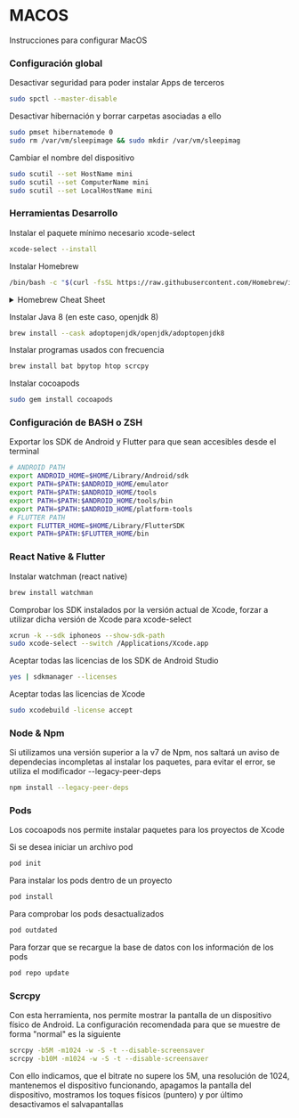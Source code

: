 # MACOS

Instrucciones para configurar MacOS

### Configuración global

Desactivar seguridad para poder instalar Apps de terceros

```bash
sudo spctl --master-disable
```

Desactivar hibernación y borrar carpetas asociadas a ello

```bash
sudo pmset hibernatemode 0
sudo rm /var/vm/sleepimage && sudo mkdir /var/vm/sleepimag
```

Cambiar el nombre del dispositivo

```bash
sudo scutil --set HostName mini
sudo scutil --set ComputerName mini
sudo scutil --set LocalHostName mini
```

### Herramientas Desarrollo

Instalar el paquete mínimo necesario xcode-select

```bash
xcode-select --install
```

Instalar Homebrew

```bash
/bin/bash -c "$(curl -fsSL https://raw.githubusercontent.com/Homebrew/install/HEAD/install.sh)"
```

<details>
  <summary>Homebrew Cheat Sheet</summary>

>

_Desactivar las analiticas_

```bash
brew analytics off
```

_Actualiza el repositorio de brew_

```bash
brew update
```

_Muestra los paquetes obsoletos_

```bash
brew outdated
```

_Actualiza los paquetes instalados_

```bash
brew upgrade
```

</details>

>

Instalar Java 8 (en este caso, openjdk 8)

```bash
brew install --cask adoptopenjdk/openjdk/adoptopenjdk8
```

Instalar programas usados con frecuencia

```bash
brew install bat bpytop htop scrcpy
```

Instalar cocoapods

```bash
sudo gem install cocoapods
```

### Configuración de BASH o ZSH

Exportar los SDK de Android y Flutter para que sean accesibles desde el terminal

```bash
# ANDROID PATH
export ANDROID_HOME=$HOME/Library/Android/sdk
export PATH=$PATH:$ANDROID_HOME/emulator
export PATH=$PATH:$ANDROID_HOME/tools
export PATH=$PATH:$ANDROID_HOME/tools/bin
export PATH=$PATH:$ANDROID_HOME/platform-tools
# FLUTTER PATH
export FLUTTER_HOME=$HOME/Library/FlutterSDK
export PATH=$PATH:$FLUTTER_HOME/bin
```

### React Native & Flutter

Instalar watchman (react native)

```bash
brew install watchman
```

Comprobar los SDK instalados por la versión actual de Xcode, forzar a utilizar dicha versión de Xcode para xcode-select

```bash
xcrun -k --sdk iphoneos --show-sdk-path
sudo xcode-select --switch /Applications/Xcode.app
```

Aceptar todas las licencias de los SDK de Android Studio

```bash
yes | sdkmanager --licenses
```

Aceptar todas las licencias de Xcode

```bash
sudo xcodebuild -license accept
```

### Node & Npm

Si utilizamos una versión superior a la v7 de Npm, nos saltará un aviso de dependecias incompletas al instalar los paquetes, para evitar el error, se utiliza el modificador --legacy-peer-deps

```bash
npm install --legacy-peer-deps
```

### Pods

Los cocoapods nos permite instalar paquetes para los proyectos de Xcode

Si se desea iniciar un archivo pod

```bash
pod init
```

Para instalar los pods dentro de un proyecto

```bash
pod install
```

Para comprobar los pods desactualizados

```bash
pod outdated
```

Para forzar que se recargue la base de datos con los información de los pods

```bash
pod repo update
```

### Scrcpy

Con esta herramienta, nos permite mostrar la pantalla de un dispositivo físico de Android. La configuración recomendada para que se muestre de forma "normal" es la siguiente

```bash
scrcpy -b5M -m1024 -w -S -t --disable-screensaver
scrcpy -b10M -m1024 -w -S -t --disable-screensaver
```

Con ello indicamos, que el bitrate no supere los 5M, una resolución de 1024, mantenemos el dispositivo funcionando, apagamos la pantalla del dispositivo, mostramos los toques físicos (puntero) y por último desactivamos el salvapantallas
